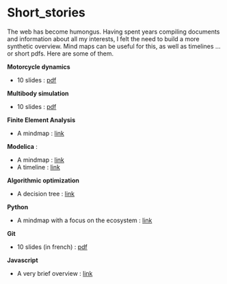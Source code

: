 # Short_stories

The web has become humongus. Having spent years compiling documents and information about all my interests, I felt the need to build a more synthetic overview. Mind maps can be useful for this, as well as timelines ... or short pdfs. 
Here are some of them.

**Motorcycle dynamics**
* 10 slides : [pdf](https://github.com/EricCabrol/Short_stories/blob/master/motorcycle_dynamics_in_10_slides.pdf)

**Multibody simulation**
* 10 slides : [pdf](https://github.com/EricCabrol/Short_stories/blob/master/motorcycle_dynamics_in_10_slides.pdf)

**Finite Element Analysis**
* A mindmap : [link](https://coggle.it/diagram/Wom6dAWJuAABBDb0/t/finite-element-analysis)


**Modelica** : 
* A mindmap : [link](https://coggle.it/diagram/XlvQjtceSoXREHaB/t/modelica)
* A timeline : [link](https://go.stemic.app/maps/8a938b3b-ee58-43c7-bbb8-344fa389200c)


**Algorithmic optimization**
* A decision tree  : [link](https://go.stemic.app/maps/6c17d920-710f-48b3-8cde-59a7d65bf475)


**Python**
* A mindmap with a focus on the ecosystem : [link](https://coggle.it/diagram/W9CwyuExeXqUceSf/t/python)

**Git**  
* 10 slides (in french) : [pdf](https://github.com/EricCabrol/Short_stories/blob/master/git_10slides.pdf)

**Javascript**
* A very brief overview : [link](https://go.stemic.app/maps/29f4db1b-6534-4650-9387-8246f80f8690)
